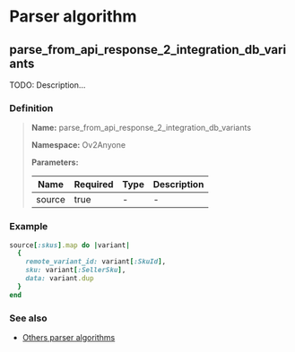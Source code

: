 # Parser algorithm
 
## parse_from_api_response_2_integration_db_variants

TODO: Description...
    
### Definition

> **Name:** parse_from_api_response_2_integration_db_variants
> 
> **Namespace:** Ov2Anyone
>
> **Parameters:**
> 
> | Name | Required | Type | Description |
> | ---- | -------- | ---- | ----------- |
> | source | true | - | - |

### Example
```ruby
source[:skus].map do |variant|
  {
    remote_variant_id: variant[:SkuId],
    sku: variant[:SellerSku],
    data: variant.dup
  }
end
```

### See also
* [Others parser algorithms](overview?id=parse_from_api_response_2_integration_db_variants)